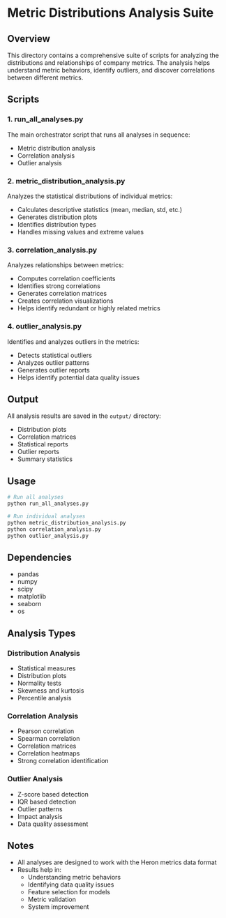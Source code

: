 # Metric Distributions Analysis Suite

## Overview
This directory contains a comprehensive suite of scripts for analyzing the distributions and relationships of company metrics. The analysis helps understand metric behaviors, identify outliers, and discover correlations between different metrics.

## Scripts

### 1. run_all_analyses.py
The main orchestrator script that runs all analyses in sequence:
- Metric distribution analysis
- Correlation analysis
- Outlier analysis

### 2. metric_distribution_analysis.py
Analyzes the statistical distributions of individual metrics:
- Calculates descriptive statistics (mean, median, std, etc.)
- Generates distribution plots
- Identifies distribution types
- Handles missing values and extreme values

### 3. correlation_analysis.py
Analyzes relationships between metrics:
- Computes correlation coefficients
- Identifies strong correlations
- Generates correlation matrices
- Creates correlation visualizations
- Helps identify redundant or highly related metrics

### 4. outlier_analysis.py
Identifies and analyzes outliers in the metrics:
- Detects statistical outliers
- Analyzes outlier patterns
- Generates outlier reports
- Helps identify potential data quality issues

## Output
All analysis results are saved in the `output/` directory:
- Distribution plots
- Correlation matrices
- Statistical reports
- Outlier reports
- Summary statistics

## Usage
```python
# Run all analyses
python run_all_analyses.py

# Run individual analyses
python metric_distribution_analysis.py
python correlation_analysis.py
python outlier_analysis.py
```

## Dependencies
- pandas
- numpy
- scipy
- matplotlib
- seaborn
- os

## Analysis Types

### Distribution Analysis
- Statistical measures
- Distribution plots
- Normality tests
- Skewness and kurtosis
- Percentile analysis

### Correlation Analysis
- Pearson correlation
- Spearman correlation
- Correlation matrices
- Correlation heatmaps
- Strong correlation identification

### Outlier Analysis
- Z-score based detection
- IQR based detection
- Outlier patterns
- Impact analysis
- Data quality assessment

## Notes
- All analyses are designed to work with the Heron metrics data format
- Results help in:
  - Understanding metric behaviors
  - Identifying data quality issues
  - Feature selection for models
  - Metric validation
  - System improvement 